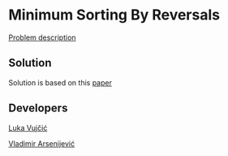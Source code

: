 # Minimum Sorting By Reversals
[Problem description](https://www.csc.kth.se/~viggo/wwwcompendium/node266.html)
## Solution
Solution is based on this [paper](https://www.researchgate.net/publication/221009015_Sorting_unsigned_permutations_by_reversals_using_multi-objective_evolutionary_algorithms_with_variable_size_individuals)
## Developers
[Luka Vujčić](https://github.com/LukaVujcic)

[Vladimir Arsenijević](https://github.com/Alienso)
